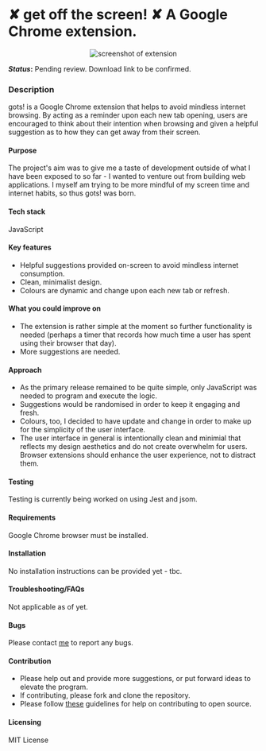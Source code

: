 
# ✘ get off the screen! ✘ A Google Chrome extension.

<p align="center">
    <img src="https://i.ibb.co/FHZ57Gn/ezgif-com-gif-maker-8.gif" alt="screenshot of extension"/>
</p>

**_Status_:** Pending review. Download link to be confirmed. 

### Description
 
gots! is a Google Chrome extension that helps to avoid mindless internet browsing. By acting as a reminder upon each new tab opening, users are encouraged to think about their intention when browsing and given a helpful suggestion as to how they can get away from their screen.  

#### Purpose

The project's aim was to give me a taste of development outside of what I have been exposed to so far - I wanted to venture out from building web applications. I myself am trying to be more mindful of my screen time and internet habits, so thus gots! was born. 

#### Tech stack
JavaScript

#### Key features
- Helpful suggestions provided on-screen to avoid mindless internet consumption.
- Clean, minimalist design.
- Colours are dynamic and change upon each new tab or refresh.

#### What you could improve on
- The extension is rather simple at the moment so further functionality is needed (perhaps a timer that records how much time a user has spent using their         browser that day).
- More suggestions are needed.
    
#### Approach

- As the primary release remained to be quite simple, only JavaScript was needed to program and execute the logic. 
- Suggestions would be randomised in order to keep it engaging and fresh.
- Colours, too, I decided to have update and change in order to make up for the simplicity of the user interface.
- The user interface in general is intentionally clean and minimial that reflects my design aesthetics and do not create overwhelm for users. Browser extensions should enhance the user experience, not to distract them.
    
#### Testing
Testing is currently being worked on using Jest and jsom.

#### Requirements
Google Chrome browser must be installed.
    
#### Installation
No installation instructions can be provided yet - tbc. 
    
#### Troubleshooting/FAQs 
Not applicable as of yet.
    
#### Bugs
Please contact [me](https://github.com/amritatwal) to report any bugs.
    
#### Contribution
- Please help out and provide more suggestions, or put forward ideas to elevate the program.
- If contributing, please fork and clone the repository. 
- Please follow [these](https://opensource.guide/how-to-contribute/) guidelines for help on contributing to open source.

#### Licensing
MIT License
